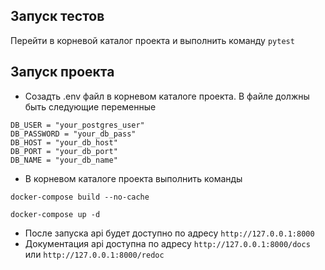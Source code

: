 ## Запуск тестов
Перейти в корневой каталог проекта и выполнить команду
```pytest```

## Запуск проекта
* Созадть .env файл в корневом каталоге проекта. В файле должны быть следующие переменные
```
DB_USER = "your_postgres_user"
DB_PASSWORD = "your_db_pass"
DB_HOST = "your_db_host"
DB_PORT = "your_db_port"
DB_NAME = "your_db_name"
```
* В корневом каталоге проекта выполнить команды
```
docker-compose build --no-cache
```

```
docker-compose up -d
```
* После запуска api будет доступно по адресу `http://127.0.0.1:8000`
* Документация api доступна по адресу `http://127.0.0.1:8000/docs` или `http://127.0.0.1:8000/redoc`


 
 
